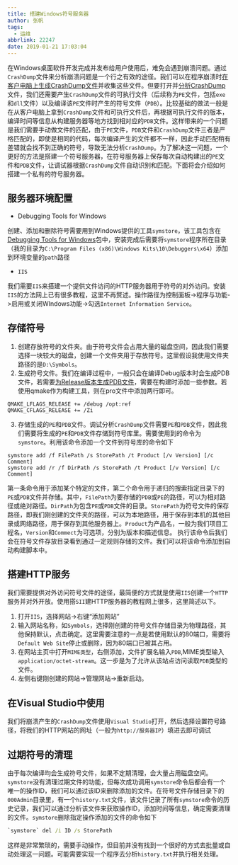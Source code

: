 ```yaml
---
title: 搭建Windows符号服务器
author: 张帆
tags:
  - 运维
abbrlink: 22247
date: 2019-01-21 17:03:04
---
```


在Windows桌面软件开发完成并发布给用户使用后，难免会遇到崩溃问题。通过`CrashDump`文件来分析崩溃问题是一个行之有效的途径。我们可以在程序崩溃时[在客户电脑上生成CrashDump文件](https://docs.microsoft.com/en-us/windows/desktop/wer/collecting-user-mode-dumps)并收集这些文件。但要打开并[分析CrashDump](https://docs.microsoft.com/en-us/windows/desktop/dxtecharts/crash-dump-analysis)文件，我们还需要产生`CrashDump`文件的可执行文件（后续称为`PE`文件，包括`exe`和`dll`文件）以及编译该`PE`文件时产生的符号文件（`PDB`）。比较基础的做法一般是在从客户电脑上拿到`CrashDump`文件和可执行文件后，再根据可执行文件的版本，编译时间等信息从构建服务器等地方找到相对应的`PDB`文件。这样带来的一个问题是我们需要手动做文件的匹配，由于`PE`文件，`PDB`文件和`CrashDump`文件三者是严格匹配的，即使是相同的代码，每次编译产生的文件都不一样，因此手动匹配稍有差错就会找不到正确的符号，导致无法分析`CrashDump`。为了解决这一问题，一个更好的方法是搭建一个符号服务器，在符号服务器上保存每次自动构建出的`PE`文件和`PDB`文件，让调试器根据`CrashDump`文件自动识别和匹配。下面将会介绍如何搭建一个私有的符号服务器。

<!--more-->

## 服务器环境配置

- Debugging Tools for Windows

创建、添加和删除符号需要用到Windows提供的工具`symstore`，该工具包含在[Debugging Tools for Windows](https://docs.microsoft.com/en-us/windows-hardware/drivers/debugger/)包中，安装完成后需要将`symstore`程序所在目录（我的目录为`C:\Program Files (x86)\Windows Kits\10\Debuggers\x64`）添加到环境变量的`path`路径

- `IIS`

我们需要`IIS`来搭建一个提供文件访问的HTTP服务器用于符号的对外访问。安装`IIS`的方法网上已有很多教程，这里不再赘述。操作路径为控制面板->程序与功能->启用或关闭WIndows功能->勾选`Internet Information Service`。

## 存储符号

1. 创建存放符号的文件夹。由于符号文件会占用大量的磁盘空间，因此我们需要选择一块较大的磁盘，创建一个文件夹用于存放符号。这里假设我使用文件夹路径的是`D:\Symbols`。
2. 生成符号文件。我们在编译过程中，一般只会在编译Debug版本时会生成PDB文件，若需要[为Release版本生成PDB文件](https://www.wintellect.com/correctly-creating-native-c-release-build-pdbs)，需要在构建时添加一些参数。若使用qmake作为构建工具，则在pro文件中添加两行即可。

 ``` qmake
 QMAKE_LFLAGS_RELEASE += /debug /opt:ref
 QMAKE_CFLAGS_RELEASE += /Zi
 ```

3. 存储生成的`PE`和`PDB`文件。调试分析`CrashDump`文件需要`PE`和`PDB`文件，因此我们需要将生成的`PE`和`PDB`文件存储到符号库里。需要使用到的命令为`symstore`。利用该命令添加一个文件到符号库的命令如下

 ```
 symstore add /f FilePath /s StorePath /t Product [/v Version] [/c Comment]
 symstore add /r /f DirPath /s StorePath /t Product [/v Version] [/c Comment]
 ```

第一条命令用于添加某个特定的文件，第二个命令用于递归的搜索指定目录下的`PE`或`PDB`文件并存储。其中，`FilePath`为要存储的`PDB`或`PE`的路径，可以为相对路径或绝对路径。`DirPath`为包含`PE`或`PDB`文件的目录。`StorePath`为符号文件的保存路径，即我们刚创建的文件夹的路径，可以为本地路径，用于保存到本机的其他目录或网络路径，用于保存到其他服务器上。`Product`为产品名，一般为我们项目工程名，`Version`和`Commect`为可选项，分别为版本和描述信息。
执行该命令后我们会在符号文件存放目录看到通过一定规则存储的文件。我们可以将该命令添加到自动构建脚本中。


## 搭建HTTP服务

我们需要提供对外访问符号文件的途径，最简便的方式就是使用`IIS`创建一个`HTTP`服务并对外开放。使用搭`SII`建HTTP服务器的教程网上很多，这里简述以下。

1. 打开`IIS`，选择网站->右键“添加网站”
2. 输入网站名称，如`Symbols`，选择刚创建的符号文件存储目录为物理路径，其他保持默认，点击确定。这里需要注意的一点是若使用默认的80端口，需要将`Default Web Site`停止或删除，因为80端口已被其占用。
3. 在网站主页中打开`MIME类型`，右侧添加，文件扩展名输入`PDB`,MIME类型输入`application/octet-stream`。这一步是为了允许从该站点访问读取`PDB`类型的文件。
4. 左侧右键刚创建的网站->管理网站->重新启动。

## 在Visual Studio中使用

我们将崩溃产生的`CrashDump`文件使用`Visual Studio`打开，然后选择设置符号路径，将我们的HTTP网站的网址（一般为`http://服务器IP`）填进去即可调试


## 过期符号的清理

由于每次编译均会生成符号文件，如果不定期清理，会大量占用磁盘空间。`symstore`没有清理过期文件的功能，但每次成功调用`symstore`命令后都会有一个唯一的操作ID，我们可以通过该ID来删除添加的文件。在符号文件存储目录下的`000Admin`目录里，有一个`history.txt`文件，该文件记录了所有`symstore`命令的历史记录，我们可以通过分析该文件来获取操作ID，添加时间等信息，确定需要清理的文件。`symstore`删除指定操作添加的文件的命令如下

 ``` cmd
 `symstore` del /i ID /s StorePath
 ```

这样是非常繁琐的，需要手动操作，但目前并没有找到一个很好的方式去批量或自动处理这一问题。可能需要实现一个程序去分析`history.txt`并执行相关处理。
